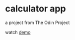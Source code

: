 # calculator app

a project from The Odin Project

watch [demo](https://thanh-luan-nguyen.github.io/calculator-app/)
